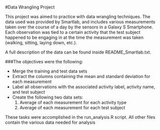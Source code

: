 #Data Wrangling Project

This project was aimed to practice with data wrangling techniques. The data used was provided by Smartlab, 
and includes various measurements taken over the course of a day by the sensors in a Galaxy S Smartphone. 
Each observation was tied to a certain activity that the test subject happened to be engaging in at the time the 
measurement was taken (walking, sitting, laying down, etc.).

A full description of the data can be found inside README_Smartlab.txt.

###The objectives were the following:

- Merge the training and test data sets
- Extract the columns containing the mean and standard deviation for each measurement
- Label all observations with the associated activity label, activity name, and test subject
- Create the following two data sets:
	1. Average of each measurement for each activity type
	2. Average of each measurement for each test subject

These tasks were accomplished in the run_analysis.R script. All other files contain the various data needed for 
analysis